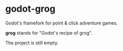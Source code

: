 
# godot-grog

Godot's framefork for point &amp; click adventure games.

**grog** stands for "Godot's recipe of grog".

The project is still empty.
